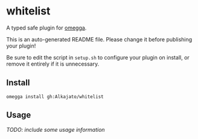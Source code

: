 <!--

When uploading your plugin to github/gitlab
start your repo name with "omegga-"

example: https://github.com/Syringe/omegga-whitelist

Your plugin will be installed via omegga install gh:Syringe/whitelist

-->

# whitelist

A typed safe plugin for [omegga](https://github.com/brickadia-community/omegga).

This is an auto-generated README file. Please change it before publishing your plugin!

Be sure to edit the script in `setup.sh` to configure your plugin on install, or
remove it entirely if it is unnecessary.

## Install

`omegga install gh:Alkajato/whitelist`

## Usage

_TODO: include some usage information_
